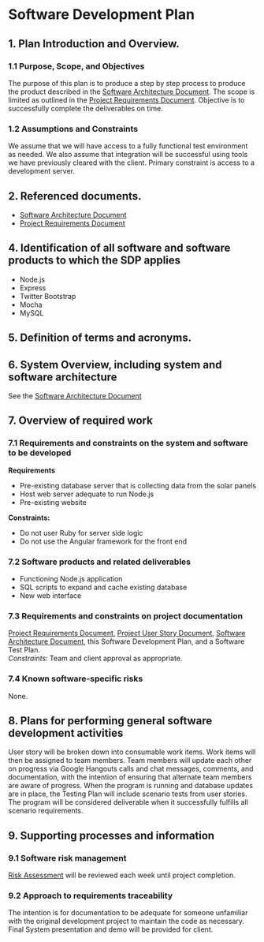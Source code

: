 # Software Development Plan  

## 1. Plan Introduction and Overview.  
### 1.1 Purpose, Scope, and Objectives  
The purpose of this plan is to produce a step by step process to produce the product described in the [Software Architecture Document](./Software_Architecture_Document.md). 
The scope is limited as outlined in the [Project Requirements Document](./Solar_Data_Project_Requirements.md). Objective is to successfully complete the deliverables on time.  

### 1.2 Assumptions and Constraints   
We assume that we will have access to a fully functional test environment as needed. We also assume that integration will be successful 
using tools we have previously cleared with the client. Primary constraint is access to a development server.  

## 2. Referenced documents.  
* [Software Architecture Document](./Software_Architecture_Document.md)  
* [Project Requirements Document](./Solar_Data_Project_Requirements.md)   

## 4. Identification of all software and software products to which the SDP applies  
* Node.js  
* Express  
* Twitter Bootstrap  
* Mocha  
* MySQL  

## 5. Definition of terms and acronyms.  
  
## 6. System Overview, including system and software architecture  
See the [Software Architecture Document](./Software_Architecture_Document.md)  

## 7. Overview of required work    
### 7.1 Requirements and constraints on the system and software to be developed  
**Requirements**  
* Pre-existing database server that is collecting data from the solar panels  
* Host web server adequate to run Node.js  
* Pre-existing website   

**Constraints:**  
* Do not user Ruby for server side logic  
* Do not use the Angular framework for the front end  

### 7.2 Software products and related deliverables  
* Functioning Node.js application  
* SQL scripts to expand and cache existing database  
* New web interface  

### 7.3 Requirements and constraints on project documentation  
[Project Requirements Document](./Solar_Data_Project_Requirements.md), [Project User Story Document](./Solar_Data_User_Story.md), 
[Software Architecture Document](./Software_Architecture_Document.md), this Software Development Plan, and a Software Test Plan.  
*Constraints:* Team and client approval as appropriate.  

### 7.4 Known software-specific risks  
None.  

## 8. Plans for performing general software development activities  
User story will be broken down into consumable work items. Work items will then be assigned to team members. 
Team members will update each other on progress via Google Hangouts calls and chat messages, comments, and documentation, with 
the intention of ensuring that alternate team members are aware of progress. When the program is running and database updates are in place, 
the Testing Plan will include scenario tests from user stories. The program will be considered deliverable when it successfully fulfills all scenario requirements.  

## 9. Supporting processes and information  
### 9.1 Software risk management  
[Risk Assessment](./Risk_Assessment.md) will be reviewed each week until project completion.  

### 9.2 Approach to requirements traceability  
The intention is for documentation to be adequate for someone unfamiliar with the original development 
project to maintain the code as necessary. Final System presentation and demo will be provided for client.  